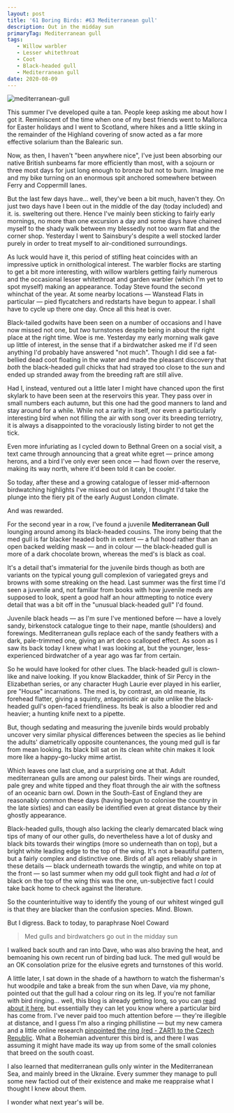 ```yaml
---
layout: post
title: '61 Boring Birds: #63 Mediterranean gull'
description: Out in the midday sun
primaryTag: Mediterranean gull
tags: 
   - Willow warbler
   - Lesser whitethroat
   - Coot
   - Black-headed gull
   - Mediterranean gull
date: 2020-08-09
---
```


![mediterranean-gull](/assets/img/mediterranean-gull.jpg)

This summer I've developed quite a tan. People keep asking me about how I got it. Reminiscent of the time when one of my best friends went to Mallorca for Easter holidays and I went to Scotland, where hikes and a little skiing in the remainder of the Highland covering of snow acted as a far more effective solarium than the Balearic sun.

Now, as then, I haven't "been anywhere nice", I've just been absorbing our native British sunbeams far more efficiently than most, with a sojourn or three most days for just long enough to bronze but not to burn. Imagine me and my bike turning on an enormous spit anchored somewhere between Ferry and Coppermill lanes.

But the last few days have... well, they've been a bit much, haven't they. On just two days have I been out in the middle of the day (today included) and it. is. sweltering out there. Hence I've mainly been sticking to fairly early mornings, no more than one excursion a day and some days have chained myself to the shady walk between my blessedly not too warm flat and the corner shop. Yesterday I went to Sainsbury's despite a well stocked larder purely in order to treat myself to air-conditioned surroundings.

As luck would have it, this period of stifling heat coincides with an impressive uptick in ornithological interest. The warbler flocks are starting to get a bit more interesting, with willow warblers getting fairly numerous and the occasional lesser whitethroat and garden warbler (which I'm yet to spot myself) making an appearance. Today Steve found the second whinchat of the year. At some nearby locations &mdash; Wanstead Flats in particular &mdash; pied flycatchers and redstarts have begun to appear. I shall have to cycle up there one day. Once all this heat is over.

Black-tailed godwits have been seen on a number of occasions and I have now missed not one, but _two_ turnstones despite being in about the right place at the right time. Woe is me. Yesterday my early morning walk gave up little of interest, in the sense that if a birdwatcher asked me if I'd seen anything I'd probably have answered "not much". Though I did see  a fat-bellied dead coot floating in the water and made the pleasant discovery that _both_ the black-headed gull chicks that had strayed too close to the sun and ended up stranded away from the breeding raft are still alive. 

Had I, instead, ventured out a little later I might have chanced upon the first skylark to have been seen at the reservoirs this year. They pass over in small numbers each autumn, but this one had the good manners to land and stay around for a while. While not a rarity in itself, nor even a particularly interesting bird when not filling the air with song over its breeding terriotry, it is always a disappointed to the voraciously listing birder to not get the tick. 

Even more infuriating as I cycled down to Bethnal Green on a social visit, a text came through announcing that a great white egret &mdash; prince among herons, and a bird I've only ever seen once &mdash; had flown over the reserve, making its way north, where it'd been told it can be cooler.

So today, after these and a growing catalogue of lesser mid-afternoon birdwatching highlights I've missed out on lately, I thought I'd take the plunge into the fiery pit of the early August London climate.

And was rewarded. 

For the second year in a row, I've found a juvenile **Mediterranean Gull** lounging around among its black-headed cousins. The irony being that the med gull is far blacker headed both in extent &mdash; a full hood rather than an open backed welding mask &mdash; and in colour &mdash; the black-headed gull is more of a dark chocolate brown, whereas the med's is black as coal. 

It's a detail that's immaterial for the juvenile birds though as both are variants on the typical young gull complexion of variegated greys and browns with some streaking on the head. Last summer was the first time I'd seen a juvenile and, not familiar from books with how juvenile meds are supposed to look, spent a good half an hour attmepting to notice every detail that was a bit off in the "unusual black-headed gull" I'd found.

Juvenile black heads &mdash; as I'm sure I've mentioned before &mdash; have a lovely sandy, birkenstock catalogue tinge to their nape, mantle (shoulders) and forewings. Mediterranean gulls replace each of the sandy feathers with a dark, pale-trimmed one, giving an art deco scalloped effect. As soon as I saw its back today I knew what I was looking at, but the younger, less-experienced birdwatcher of a year ago was far from certain.

So he would have looked for other clues. The black-headed gull is clown-like and naive looking. If you know Blackadder, think of Sir Percy in the Elizabethan series, or any character Hugh Laurie ever played in his earlier, pre "House" incarnations. The med is, by contrast, an old meanie, its forehead flatter, giving a squinty, antagonistic air quite unlike the black-headed gull's open-faced friendliness. Its beak is also a bloodier red and heavier; a hunting knife next to a pipette.

But, though sedating and measuring the juvenile birds would probably uncover very similar physical differences between the species as lie behind the adults' diametrically opposite countenances, the young med gull is far from mean looking. Its black bill sat on its clean white chin makes it look more like a happy-go-lucky mime artist.

Which leaves one last clue, and a surprising one at that. Adult mediterranean gulls are among our palest birds. Their wings are rounded, pale grey and white tipped and they float through the air with the softness of an oceanic barn owl. Down in the South-East of England they are reasonably common these days (having begun to colonise the country in the late sixties) and can easily be identified even at great distance by their ghostly appearance.

Black-headed gulls, though also lacking the clearly demarcated black wing tips of many of our other gulls, do nevertheless have a lot of dusky and black bits towards their wingtips (more so underneath than on top), but a bright white leading edge to the top of the wing. It's not a beautiful pattern, but a fairly complex and distinctive one. Birds of all ages reliably share in these details &mdash; black underneath towards the wingtip, and white on top at the front &mdash; so last summer when my odd gull took flight and had _a lot_ of black on the top of the wing this was the one, un-subjective fact I could take back home to check against the literature. 

So the counterintuitive way to identify the young of our whitest winged gull is that they are blacker than the confusion species. Mind. Blown.

But I digress. Back to today, to paraphrase Noel Coward

> Med gulls and birdwatchers go out in the midday sun

I walked back south and ran into Dave, who was also braving the heat, and bemoaning his own recent run of birding bad luck. The med gull would be an OK consolation prize for the elusive egrets and turnstones of this world.

A little later, I sat down in the shade of a hawthorn to watch the fisherman's hut woodpile and take a break from the sun when Dave, via my phone, pointed out that the gull had a colour ring on its leg. If you're not familiar with bird ringing... well, this blog is already getting long, so you can [read about it here](https://www.bto.org/our-science/projects/ringing), but essentially they can let you know where a particular bird has come from. I've never paid too much attention before &mdash; they're illegible at distance, and I guess I'm also a ringing phillistine &mdash; but my new camera and a little online research [pinpointed the ring (red - ZAR1) to the Czech Republic](https://www.cr-birding.org/node/1030). What a Bohemian adventurer this bird is, and there I was assuming it might have made its way up from some of the small colonies that breed on the south coast.

I also learned that mediterranean gulls only winter in the Mediterranean Sea, and mainly breed in the Ukraine. Every summer they manage to pull some new factiod out of their existence and make me reappraise what I thought I knew about them. 

I wonder what next year's will be.
